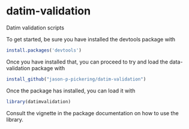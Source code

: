 # datim-validation
Datim validation scripts

To get started, be sure you have installed the devtools package with 
```R
install.packages('devtools')
```

Once you have installed that, you can proceed to try and load the data-validation package with

```R
install_github("jason-p-pickering/datim-validation")
```

Once the package has installed, you can load it with 

```R
library(datimvalidation)
```

Consult the vignette in the package documentation on how to use the library.
